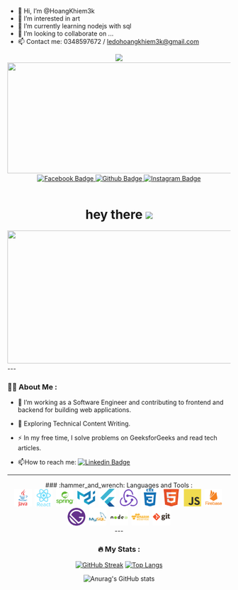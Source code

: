 - 👋 Hi, I’m @HoangKhiem3k
- 👀 I’m interested in art
- 🌱 I’m currently learning nodejs with sql
- 💞️ I’m looking to collaborate on ...
- 📫 Contact me: 0348597672 / ledohoangkhiem3k@gmail.com

<!---
HoangKhiem3k/HoangKhiem3k is a ✨ special ✨ repository because its `README.md` (this file) appears on your GitHub profile.
You can click the Preview link to take a look at your changes.
--->
<div id="header" align="center">
  <img src="https://media.giphy.com/media/sk6yL9EGVeAcE/giphy.gif" width="600"/>
  <img src="https://media.giphy.com/media/WoD6JZnwap6s8/giphy.gif" width="600" height="250"/>
  <div id="badges">
    <a href="https://www.facebook.com/khiem0cry/">
      <img src="https://img.shields.io/badge/Facebook-blue?style=for-the-badge&logo=facebook&logoColor=white" alt="Facebook Badge"/>
    </a>
     <a href="https://github.com/HoangKhiem3k">
      <img src="https://img.shields.io/badge/Github-black?style=for-the-badge&logo=github&logoColor=white" alt="Github Badge"/>
    </a>
    <a href="https://www.instagram.com/aka.khiem0cry/">
      <img src="https://img.shields.io/badge/Instagram-red?style=for-the-badge&logo=instagram&logoColor=white" alt="Instagram Badge"/>
    </a>
  </div>
  <div id="badges"><img src="https://komarev.com/ghpvc/?username=HoangKhiem3k&style=flat-square&color=blue" alt=""/></div>
  <div id="badges">
    <h1>
      hey there
      <img src="https://media.giphy.com/media/hvRJCLFzcasrR4ia7z/giphy.gif" width="30px"/>
    </h1>
  </div>
  
  <img src="https://media.giphy.com/media/dWesBcTLavkZuG35MI/giphy.gif" width="600" height="300"/>

</div>
---

### :woman_technologist: About Me :
- :telescope: I’m working as a Software Engineer and contributing to frontend and backend for building web applications.

- :seedling: Exploring Technical Content Writing.

- :zap: In my free time, I solve problems on GeeksforGeeks and read tech articles.

- :mailbox:How to reach me: [![Linkedin Badge](https://img.shields.io/badge/-kakbar-blue?style=flat&logo=Linkedin&logoColor=white)](your-linkedin-url)
---
<div id="header" align="center">
### :hammer_and_wrench: Languages and Tools :
<div>
  <img src="https://github.com/devicons/devicon/blob/master/icons/java/java-original-wordmark.svg" title="Java" alt="Java" width="40" height="40"/>&nbsp;
  <img src="https://github.com/devicons/devicon/blob/master/icons/react/react-original-wordmark.svg" title="React" alt="React" width="40" height="40"/>&nbsp;
  <img src="https://github.com/devicons/devicon/blob/master/icons/spring/spring-original-wordmark.svg" title="Spring" alt="Spring" width="40" height="40"/>&nbsp;
  <img src="https://github.com/devicons/devicon/blob/master/icons/materialui/materialui-original.svg" title="Material UI" alt="Material UI" width="40" height="40"/>&nbsp;
  <img src="https://github.com/devicons/devicon/blob/master/icons/flutter/flutter-original.svg" title="Flutter" alt="Flutter" width="40" height="40"/>&nbsp;
  <img src="https://github.com/devicons/devicon/blob/master/icons/redux/redux-original.svg" title="Redux" alt="Redux " width="40" height="40"/>&nbsp;
  <img src="https://github.com/devicons/devicon/blob/master/icons/css3/css3-plain-wordmark.svg"  title="CSS3" alt="CSS" width="40" height="40"/>&nbsp;
  <img src="https://github.com/devicons/devicon/blob/master/icons/html5/html5-original.svg" title="HTML5" alt="HTML" width="40" height="40"/>&nbsp;
  <img src="https://github.com/devicons/devicon/blob/master/icons/javascript/javascript-original.svg" title="JavaScript" alt="JavaScript" width="40" height="40"/>&nbsp;
  <img src="https://github.com/devicons/devicon/blob/master/icons/firebase/firebase-plain-wordmark.svg" title="Firebase" alt="Firebase" width="40" height="40"/>&nbsp;
  <img src="https://github.com/devicons/devicon/blob/master/icons/gatsby/gatsby-original.svg" title="Gatsby"  alt="Gatsby" width="40" height="40"/>&nbsp;
  <img src="https://github.com/devicons/devicon/blob/master/icons/mysql/mysql-original-wordmark.svg" title="MySQL"  alt="MySQL" width="40" height="40"/>&nbsp;
  <img src="https://github.com/devicons/devicon/blob/master/icons/nodejs/nodejs-original-wordmark.svg" title="NodeJS" alt="NodeJS" width="40" height="40"/>&nbsp;
  <img src="https://github.com/devicons/devicon/blob/master/icons/amazonwebservices/amazonwebservices-plain-wordmark.svg" title="AWS" alt="AWS" width="40" height="40"/>&nbsp;
  <img src="https://github.com/devicons/devicon/blob/master/icons/git/git-original-wordmark.svg" title="Git" **alt="Git" width="40" height="40"/>
</div>
---

### :fire: My Stats :
[![GitHub Streak](http://github-readme-streak-stats.herokuapp.com?user=HoangKhiem3k&theme=green_nur&date_format=j%20M%5B%20Y%5D)](https://git.io/streak-stats)
[![Top Langs](https://github-readme-stats.vercel.app/api/top-langs/?username=HoangKhiem3k&layout=compact&theme=vision-friendly-dark)](https://github.com/anuraghazra/github-readme-stats)



![Anurag's GitHub stats](https://github-readme-stats.vercel.app/api?username=HoangKhiem3k&show_icons=true&theme=blue-green)

</div>



